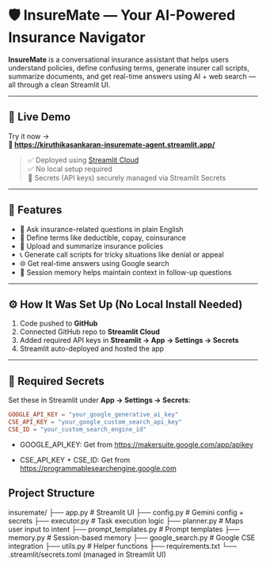 # 🛡️ InsureMate — Your AI-Powered Insurance Navigator

**InsureMate** is a conversational insurance assistant that helps users understand policies, define confusing terms, generate insurer call scripts, summarize documents, and get real-time answers using AI + web search — all through a clean Streamlit UI.

---

## 🚀 Live Demo

Try it now →  
**🔗 https://kiruthikasankaran-insuremate-agent.streamlit.app/**

> ✅ Deployed using [Streamlit Cloud](https://streamlit.io/cloud)  
> ✅ No local setup required  
> 🔐 Secrets (API keys) securely managed via Streamlit Secrets

---

## 🧰 Features

- 💬 Ask insurance-related questions in plain English  
- 📖 Define terms like deductible, copay, coinsurance  
- 📄 Upload and summarize insurance policies  
- 📞 Generate call scripts for tricky situations like denial or appeal  
- 🌐 Get real-time answers using Google search  
- 🧠 Session memory helps maintain context in follow-up questions  

---

## ⚙️ How It Was Set Up (No Local Install Needed)

1. Code pushed to **GitHub**
2. Connected GitHub repo to **Streamlit Cloud**
3. Added required API keys in **Streamlit → App → Settings → Secrets**
4. Streamlit auto-deployed and hosted the app

---

## 🔐 Required Secrets

Set these in Streamlit under **App → Settings → Secrets**:

```toml
GOOGLE_API_KEY = "your_google_generative_ai_key"
CSE_API_KEY = "your_google_custom_search_api_key"
CSE_ID = "your_custom_search_engine_id"
```

* GOOGLE_API_KEY: Get from https://makersuite.google.com/app/apikey

* CSE_API_KEY + CSE_ID: Get from https://programmablesearchengine.google.com

## Project Structure

insuremate/
├── app.py                # Streamlit UI
├── config.py             # Gemini config + secrets
├── executor.py           # Task execution logic
├── planner.py            # Maps user input to intent
├── prompt_templates.py   # Prompt templates
├── memory.py             # Session-based memory
├── google_search.py      # Google CSE integration
├── utils.py              # Helper functions
├── requirements.txt
└── .streamlit/secrets.toml (managed in Streamlit UI)
